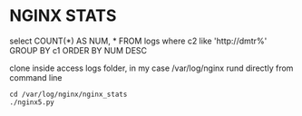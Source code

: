 # NGINX STATS


select COUNT(*) AS NUM, *  FROM logs where c2 like 'http://dmtr%' GROUP BY c1 ORDER BY NUM DESC




clone inside access logs folder, in my case /var/log/nginx
rund directly from command line
```
cd /var/log/nginx/nginx_stats
./nginx5.py
```

